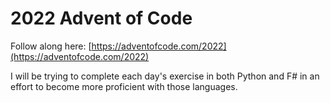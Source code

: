 # 2022 Advent of Code

Follow along here: [https://adventofcode.com/2022](https://adventofcode.com/2022)

I will be trying to complete each day's exercise in both Python and F# in an effort to become more proficient with those languages.